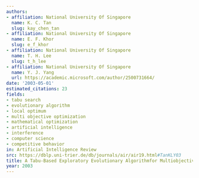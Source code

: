 ```yaml
---
authors:
- affiliation: National University Of Singapore
  name: K. C. Tan
  slug: kay_chen_tan
- affiliation: National University Of Singapore
  name: E. F. Khor
  slug: e_f_khor
- affiliation: National University Of Singapore
  name: T. H. Lee
  slug: t_h_lee
- affiliation: National University Of Singapore
  name: Y. J. Yang
  url: https://academic.microsoft.com/author/2500731664/
date: '2003-05-01'
estimated_citations: 23
fields:
- tabu search
- evolutionary algorithm
- local optimum
- multi objective optimization
- mathematical optimization
- artificial intelligence
- interference
- computer science
- competitive behavior
in: Artificial Intelligence Review
src: https://dblp.uni-trier.de/db/journals/air/air19.html#TanKLY03
title: A Tabu-Based Exploratory Evolutionary Algorithmfor Multiobjective Optimization
year: 2003
---
```

